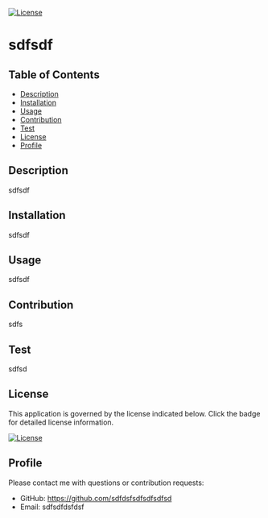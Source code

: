 [![License](https://img.shields.io/badge/License-Apache%202.0-blue.svg)](https://opensource.org/licenses/Apache-2.0)
    
# sdfsdf

## Table of Contents
- [Description](#Description)
- [Installation](#Installation)
- [Usage](#Usage)
- [Contribution](#Contribution)
- [Test](#Test)
- [License](#License)
- [Profile](#Profile)

## Description

sdfsdf

## Installation

sdfsdf

## Usage

sdfsdf

## Contribution

sdfs

## Test

sdfsd

## License

This application is governed by the license indicated below.  Click the badge for detailed license information.

[![License](https://img.shields.io/badge/License-Apache%202.0-blue.svg)](https://opensource.org/licenses/Apache-2.0)

## Profile

Please contact me with questions or contribution requests:
- GitHub: https://github.com/sdfdsfsdfsdfsdfsd
- Email: sdfsdfdsfdsf
